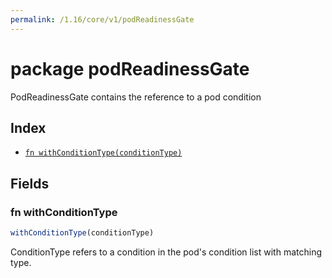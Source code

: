 ```yaml
---
permalink: /1.16/core/v1/podReadinessGate
---
```


# package podReadinessGate

PodReadinessGate contains the reference to a pod condition

## Index

* [`fn withConditionType(conditionType)`](#fn-withconditiontype)

## Fields

### fn withConditionType

```ts
withConditionType(conditionType)
```

ConditionType refers to a condition in the pod's condition list with matching type.